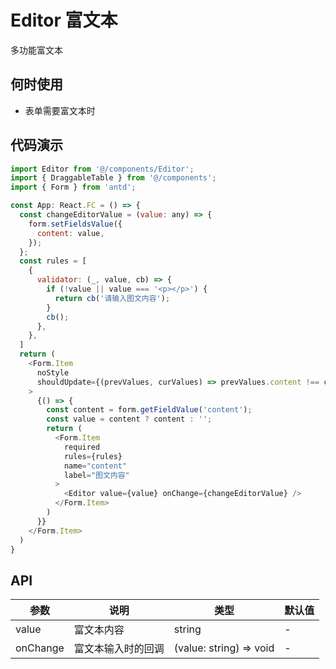# Editor 富文本

多功能富文本

## 何时使用
- 表单需要富文本时

## 代码演示

```js
import Editor from '@/components/Editor';
import { DraggableTable } from '@/components';
import { Form } from 'antd';

const App: React.FC = () => {
  const changeEditorValue = (value: any) => {
    form.setFieldsValue({
      content: value,
    });
  };
  const rules = [
    {
      validator: (_, value, cb) => {
        if (!value || value === '<p></p>') {
          return cb('请输入图文内容');
        }
        cb();
      },
    },
  ]
  return (
    <Form.Item
      noStyle
      shouldUpdate={(prevValues, curValues) => prevValues.content !== curValues.content}
    >
      {() => {
        const content = form.getFieldValue('content');
        const value = content ? content : '';
        return (
          <Form.Item
            required
            rules={rules}
            name="content"
            label="图文内容"
          >
            <Editor value={value} onChange={changeEditorValue} />
          </Form.Item>
        )
      }}
    </Form.Item>
  )
}
```

## API

| 参数 | 说明 | 类型 | 默认值 |
| --- | --- | --- | --- |
| value | 富文本内容 | string | - |
| onChange | 富文本输入时的回调 | (value: string) => void | - |

